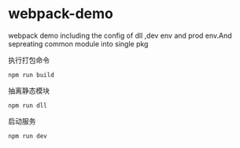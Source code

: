 # webpack-demo
webpack demo including the config of dll ,dev env and prod env.And sepreating common module into single pkg 

执行打包命令
```
npm run build
```
抽离静态模块
```
npm run dll
```
启动服务
```
npm run dev
```
